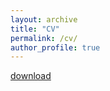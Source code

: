 ```yaml
---
layout: archive
title: "CV"
permalink: /cv/
author_profile: true
---
```

[download](SaraMoshtari_Resume_Sep2021.pdf)


